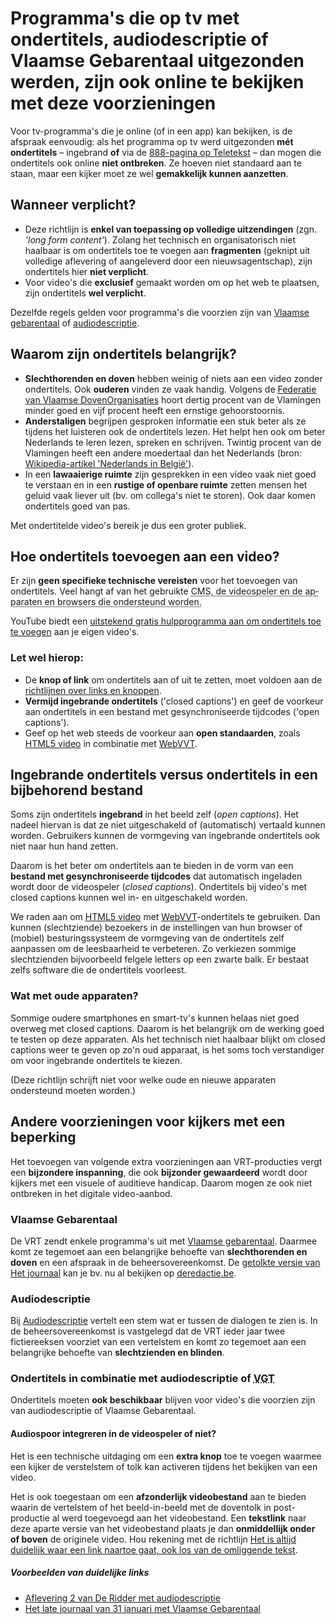 # Programma's die op tv met ondertitels, audiodescriptie of Vlaamse Gebarentaal uitgezonden werden, zijn ook online te bekijken met deze voorzieningen

Voor tv-programma's die je online (of in een app) kan bekijken, is de afspraak eenvoudig: als het programma op tv werd uitgezonden **mét ondertitels** – ingebrand **of** via de [888-pagina op Teletekst](http://www.vrt.be/t888) – dan mogen die ondertitels ook online **niet ontbreken**. Ze hoeven niet standaard aan te staan, maar een kijker moet ze wel **gemakkelijk kunnen aanzetten**.

## Wanneer verplicht?

- Deze richtlijn is **enkel van toepassing op volledige uitzendingen** (zgn. _'<span lang="en">long form content</span>'_). Zolang het technisch en organisatorisch niet haalbaar is om ondertitels toe te voegen aan **fragmenten** (geknipt uit volledige aflevering of aangeleverd door een nieuwsagentschap), zijn ondertitels hier **niet verplicht**.
- Voor video's die **exclusief** gemaakt worden om op het web te plaatsen, zijn ondertitels **wel verplicht**.

Dezelfde regels gelden voor programma's die voorzien zijn van [Vlaamse gebarentaal](#vlaamsegebarentaal) of [audiodescriptie](#audiodescriptie).

## Waarom zijn ondertitels belangrijk?

- **Slechthorenden en doven** hebben weinig of niets aan een video zonder ondertitels. Ook **ouderen** vinden ze vaak handig. Volgens de [Federatie van Vlaamse DovenOrganisaties](http://www.fevlado.be) hoort dertig procent van de Vlamingen minder goed en vijf procent heeft een ernstige gehoorstoornis.
- **Anderstaligen** begrijpen gesproken informatie een stuk beter als ze tijdens het luisteren ook de ondertitels lezen. Het helpt hen ook om beter Nederlands te leren lezen, spreken en schrijven. Twintig procent van de Vlamingen heeft een andere moedertaal dan het Nederlands (bron: [Wikipedia-artikel 'Nederlands in België'](https://nl.wikipedia.org/wiki/Nederlands_in_België)).
- In een **lawaaierige ruimte** zijn gesprekken in een video vaak niet goed te verstaan en in een **rustige of openbare ruimte** zetten mensen het geluid vaak liever uit (bv. om collega's niet te storen). Ook daar komen ondertitels goed van pas.

Met ondertitelde video's bereik je dus een groter publiek.

## Hoe ondertitels toevoegen aan een video?

Er zijn **geen specifieke technische vereisten** voor het toevoegen van ondertitels. Veel hangt af van het gebruikte <abbr lang="en" title="Content Management System">CMS</a>, de videospeler en de apparaten en browsers die ondersteund worden.

<i class="fa fa-lightbulb-o orange" aria-hidden="true"></i> YouTube biedt een [uitstekend gratis hulpprogramma aan om ondertitels toe te voegen](https://support.google.com/youtube/answer/2734796?hl=nl) aan je eigen video's.

### Let wel hierop:

- De **knop of link** om ondertitels aan of uit te zetten, moet voldoen aan de [richtlijnen over links en knoppen](/navigatie-en-interactie/links-en-knoppen/).
- **Vermijd ingebrande ondertitels** ('closed captions') en geef de voorkeur aan ondertitels in een bestand met gesynchroniseerde tijdcodes ('open captions').
- Geef op het web steeds de voorkeur aan **open standaarden**, zoals [HTML5 video](https://en.wikipedia.org/wiki/HTML5_video) in combinatie met [WebVVT](https://w3c.github.io/webvtt/).

## Ingebrande ondertitels versus ondertitels in een bijbehorend bestand

Soms zijn ondertitels **ingebrand** in het beeld zelf (<span lang="en">_open captions_</span>). Het nadeel hiervan is dat ze niet uitgeschakeld of (automatisch) vertaald kunnen worden. Gebruikers kunnen de vormgeving van ingebrande ondertitels ook niet naar hun hand zetten.

Daarom is het beter om ondertitels aan te bieden in de vorm van een **bestand met gesynchroniseerde tijdcodes** dat automatisch ingeladen wordt door de videospeler (<span lang="en">_closed captions_</span>). Ondertitels bij video's met <span lang="en">closed captions</span> kunnen wel in- en uitgeschakeld worden.

We raden aan om [HTML5 video](https://en.wikipedia.org/wiki/HTML5_video) met [WebVVT](https://w3c.github.io/webvtt/)-ondertitels te gebruiken. Dan kunnen (slechtziende) bezoekers in de instellingen van hun browser of (mobiel) besturingssysteem de vormgeving van de ondertitels zelf aanpassen om de leesbaarheid te verbeteren. Zo verkiezen sommige slechtzienden bijvoorbeeld felgele letters op een zwarte balk. Er bestaat zelfs software die de ondertitels voorleest.

### Wat met oude apparaten?

Sommige oudere smartphones en smart-tv's kunnen helaas niet goed overweg met closed captions. Daarom is het belangrijk om de werking goed te testen op deze apparaten. Als het technisch niet haalbaar blijkt om closed captions weer te geven op zo'n oud apparaat, is het soms toch verstandiger om voor ingebrande ondertitels te kiezen.

(Deze richtlijn schrijft niet voor welke oude en nieuwe apparaten ondersteund moeten worden.)

## Andere voorzieningen voor kijkers met een beperking

Het toevoegen van volgende extra voorzieningen aan VRT-producties vergt een **bijzondere inspanning**, die ook **bijzonder gewaardeerd** wordt door kijkers met een visuele of auditieve handicap. Daarom mogen ze ook niet ontbreken in het digitale video-aanbod.

### Vlaamse Gebarentaal

De VRT zendt enkele programma's uit met [Vlaamse gebarentaal](http://www.een.be/programmas/het-journaal/vlaamse-gebarentaal). Daarmee komt ze tegemoet aan een belangrijke behoefte van **slechthorenden en doven** en een afspraak in de beheersovereenkomst. De [getolkte versie van Het journaal](http://deredactie.be/cm/vrtnieuws/videozone/programmas/journaalvgt) kan je bv. nu al bekijken op [deredactie.be](http://deredactie.be/cm/vrtnieuws).

### Audiodescriptie

Bij [Audiodescriptie](http://www.vrt.be/aanbod-voor-blinden) vertelt een stem wat er tussen de dialogen te zien is. In de beheersovereenkomst is vastgelegd dat de VRT ieder jaar twee fictiereeksen voorziet van een vertelstem en komt zo tegemoet aan een belangrijke behoefte van **slechtzienden en blinden**.

### Ondertitels in combinatie met audiodescriptie of <abbr title="Vlaamse Gebarentaal">VGT</a>

Ondertitels moeten **ook beschikbaar** blijven voor video's die voorzien zijn van audiodescriptie of Vlaamse Gebarentaal.

#### Audiospoor integreren in de videospeler of niet?

Het is een technische uitdaging om een **extra knop** toe te voegen waarmee een kijker de verstelstem of tolk kan activeren tijdens het bekijken van een video.

Het is ook toegestaan om een **afzonderlijk videobestand** aan te bieden waarin de vertelstem of het beeld-in-beeld met de doventolk in post-productie al werd toegevoegd aan het videobestand. Een **tekstlink** naar deze aparte versie van het videobestand plaats je dan **onmiddellijk onder of boven** de originele video. Hou rekening met de richtlijn [Het is altijd duidelijk waar een link naartoe gaat, ook los van de omliggende tekst](http://roel-van-gils.local:5757/inhoud/basisregels/linkteksten/index.html#1-1-4).

##### Voorbeelden van duidelijke links

 - [Aflevering 2 van De Ridder met audiodescriptie](http://www.example.com/)
 - [Het late journaal van 31 januari met Vlaamse Gebarentaal](http://www.example.com/)
